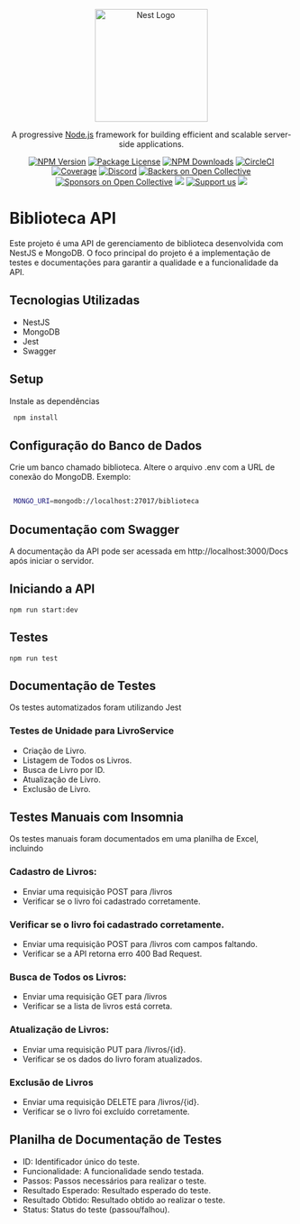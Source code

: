<p align="center">
  <a href="http://nestjs.com/" target="blank"><img src="https://nestjs.com/img/logo-small.svg" width="200" alt="Nest Logo" /></a>
</p>

[circleci-image]: https://img.shields.io/circleci/build/github/nestjs/nest/master?token=abc123def456
[circleci-url]: https://circleci.com/gh/nestjs/nest

  <p align="center">A progressive <a href="http://nodejs.org" target="_blank">Node.js</a> framework for building efficient and scalable server-side applications.</p>
    <p align="center">
<a href="https://www.npmjs.com/~nestjscore" target="_blank"><img src="https://img.shields.io/npm/v/@nestjs/core.svg" alt="NPM Version" /></a>
<a href="https://www.npmjs.com/~nestjscore" target="_blank"><img src="https://img.shields.io/npm/l/@nestjs/core.svg" alt="Package License" /></a>
<a href="https://www.npmjs.com/~nestjscore" target="_blank"><img src="https://img.shields.io/npm/dm/@nestjs/common.svg" alt="NPM Downloads" /></a>
<a href="https://circleci.com/gh/nestjs/nest" target="_blank"><img src="https://img.shields.io/circleci/build/github/nestjs/nest/master" alt="CircleCI" /></a>
<a href="https://coveralls.io/github/nestjs/nest?branch=master" target="_blank"><img src="https://coveralls.io/repos/github/nestjs/nest/badge.svg?branch=master#9" alt="Coverage" /></a>
<a href="https://discord.gg/G7Qnnhy" target="_blank"><img src="https://img.shields.io/badge/discord-online-brightgreen.svg" alt="Discord"/></a>
<a href="https://opencollective.com/nest#backer" target="_blank"><img src="https://opencollective.com/nest/backers/badge.svg" alt="Backers on Open Collective" /></a>
<a href="https://opencollective.com/nest#sponsor" target="_blank"><img src="https://opencollective.com/nest/sponsors/badge.svg" alt="Sponsors on Open Collective" /></a>
  <a href="https://paypal.me/kamilmysliwiec" target="_blank"><img src="https://img.shields.io/badge/Donate-PayPal-ff3f59.svg"/></a>
    <a href="https://opencollective.com/nest#sponsor"  target="_blank"><img src="https://img.shields.io/badge/Support%20us-Open%20Collective-41B883.svg" alt="Support us"></a>
  <a href="https://twitter.com/nestframework" target="_blank"><img src="https://img.shields.io/twitter/follow/nestframework.svg?style=social&label=Follow"></a>
</p>
  <!--[![Backers on Open Collective](https://opencollective.com/nest/backers/badge.svg)](https://opencollective.com/nest#backer)
  [![Sponsors on Open Collective](https://opencollective.com/nest/sponsors/badge.svg)](https://opencollective.com/nest#sponsor)-->

# Biblioteca API

Este projeto é uma API de gerenciamento de biblioteca desenvolvida com NestJS e MongoDB. O foco principal do projeto é a implementação de testes e documentações para garantir a qualidade e a funcionalidade da API.

## Tecnologias Utilizadas
- NestJS
- MongoDB
- Jest
- Swagger

## Setup
Instale as dependências

```bash
 npm install
```

## Configuração do Banco de Dados

Crie um banco chamado biblioteca.
Altere o arquivo .env com a URL de conexão do MongoDB. Exemplo:
```bash

 MONGO_URI=mongodb://localhost:27017/biblioteca

```

## Documentação com Swagger

A documentação da API pode ser acessada em http://localhost:3000/Docs após iniciar o servidor.


## Iniciando a API

```
npm run start:dev
```

## Testes

```
npm run test
```

## Documentação de Testes
Os testes automatizados foram utilizando Jest
### Testes de Unidade para LivroService
- Criação de Livro.
- Listagem de Todos os Livros.
- Busca de Livro por ID.
- Atualização de Livro.
- Exclusão de Livro.

## Testes Manuais com Insomnia
Os testes manuais foram documentados em uma planilha de Excel, incluindo
### Cadastro de Livros:
- Enviar uma requisição POST para /livros
- Verificar se o livro foi cadastrado corretamente.
### Verificar se o livro foi cadastrado corretamente.
- Enviar uma requisição POST para /livros com campos faltando.
- Verificar se a API retorna erro 400 Bad Request.
### Busca de Todos os Livros:
- Enviar uma requisição GET para /livros
- Verificar se a lista de livros está correta.
### Atualização de Livros:
- Enviar uma requisição PUT para /livros/{id}.
- Verificar se os dados do livro foram atualizados.
### Exclusão de Livros
- Enviar uma requisição DELETE para /livros/{id}.
- Verificar se o livro foi excluído corretamente.
## Planilha de Documentação de Testes
- ID: Identificador único do teste.
- Funcionalidade: A funcionalidade sendo testada.
- Passos: Passos necessários para realizar o teste.
- Resultado Esperado: Resultado esperado do teste.
- Resultado Obtido: Resultado obtido ao realizar o teste.
- Status: Status do teste (passou/falhou).


